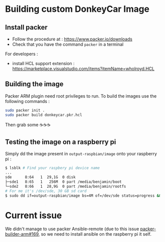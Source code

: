 # Building custom DonkeyCar Image

## Install packer

* Follow the procedure at : https://www.packer.io/downloads
* Check that you have the command `packer` in a terminal

For developers :
* install HCL support extension : https://marketplace.visualstudio.com/items?itemName=wholroyd.HCL


## Building the image

Packer ARM plugin need root privileges to run. To build the images use the following commands :
```bash
sudo packer init .
sudo packer build donkeycar.pkr.hcl
```

Then grab some ☕️☕️☕️

## Testing the image on a raspberry pi

Simply dd the image present in `output-raspbian/image` onto your raspberry pi :
```bash
$ lsblk # Find your raspbery pi device name
...
sde      8:64   1  29,1G  0 disk 
├─sde1   8:65   1   256M  0 part /media/benjamin/boot
└─sde2   8:66   1  28,9G  0 part /media/benjamin/rootfs
# For me it's /dev/sde, 30 GB sd card
$ sudo dd if=output-raspbian/image bs=4M of=/dev/sde status=progress && sync
```

# Current issue
We didn't manage to use packer Ansible-remote (due to this issue [packer-builder-arm#169](https://github.com/mkaczanowski/packer-builder-arm/issues/169), so we need to install ansible on the raspberry pi it self.
